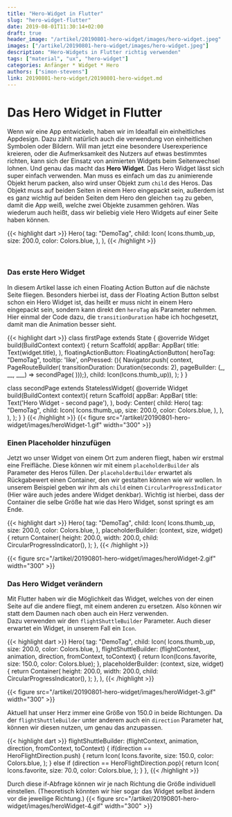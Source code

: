 ```yaml
---
title: "Hero-Widget in Flutter"
slug: "hero-widget-flutter" 
date: 2019-08-01T11:30:14+02:00
draft: true
header_image: "/artikel/20190801-hero-widget/images/hero-widget.jpeg"
images: ["/artikel/20190801-hero-widget/images/hero-widget.jpeg"]
description: "Hero-Widgets in Flutter richtig verwenden"
tags: ["material", "ux", "hero-widget"]
categories: Anfänger * Widget * Hero
authors: ["simon-stevens"]
link: 20190801-hero-widget/20190801-hero-widget.md
---
```


# Das Hero Widget in Flutter

Wenn wir eine App entwickeln, haben wir im Idealfall ein einheitliches Appdesign. Dazu zählt natürlich auch die verwendung von einheitlichen Symbolen oder Bildern. Will man jetzt eine besondere Userexperience kreieren, oder die Aufmerksamkeit des Nutzers auf etwas bestimmtes richten, kann sich der Einsatz von animierten Widgets beim Seitenwechsel lohnen. Und genau das macht das **Hero Widget**.
Das Hero Widget lässt sich super einfach verwenden. Man muss es einfach um das zu animierende Objekt herum packen, also wird unser Objekt zum `child` des Heros. Das Objekt muss auf beiden Seiten in einem Hero eingepackt sein, außerdem ist es ganz wichtig auf beiden Seiten dem Hero den gleichen `tag` zu geben, damit die App weiß, welche zwei Objekte zusammen gehören. Was wiederum auch heißt, dass wir beliebig viele Hero Widgets auf einer Seite haben können.

{{< highlight dart >}}
Hero(
  tag: "DemoTag",
  child: Icon(
    Icons.thumb_up,
    size: 200.0,
    color: Colors.blue,
  ),
),
{{< /highlight >}}

<br>

### Das erste Hero Widget 

In diesem Artikel lasse ich einen Floating Action Button auf die nächste Seite fliegen. Besonders hierbei ist, dass der Floating Action Button selbst schon ein Hero Widget ist, das heißt er muss nicht in einem Hero eingepackt sein, sondern kann direkt den `heroTag` als Parameter nehmen.<br>
Hier einmal der Code dazu,  die `transitionDuration` habe ich hochgesetzt, damit man die Animation besser sieht. 

{{< highlight dart >}}
class firstPage extends State<MyHomePage> {
  @override
  Widget build(BuildContext context) {
    return Scaffold(
      appBar: AppBar(
        title: Text(widget.title),
      ),
      floatingActionButton: FloatingActionButton(
        heroTag: "DemoTag",
        tooltip: 'like',
        onPressed: (){
          Navigator.push(
            context,
            PageRouteBuilder(
                      transitionDuration: Duration(seconds: 2),
                      pageBuilder: (_, __, ___) => secondPage(
          )));},
        child: Icon(Icons.thumb_up)),
    );
  }
}

class secondPage extends StatelessWidget{
  @override
  Widget build(BuildContext context){
    return Scaffold(
      appBar: AppBar(
        title: Text('Hero Widget - second page'),
      ),
      body: Center(
        child: Hero(
          tag: "DemoTag",
          child: Icon(
            Icons.thumb_up,
            size: 200.0,
            color: Colors.blue,
          ),
        ),
      ),
    );
  }
}
{{< /highlight >}}
{{< figure src="/artikel/20190801-hero-widget/images/heroWidget-1.gif" width="300" >}}

### Einen Placeholder hinzufügen

Jetzt wo unser Widget von einem Ort zum anderen fliegt, haben wir erstmal eine Freifläche. Diese können wir mit einem `placeholderBuilder` als Parameter des Heros füllen. Der `placeholderBuilder` erwartet als Rückgabewert einen Container, den wir gestalten können wie wir wollen. In unserem Beispiel geben wir ihm als `child` einen `CircularProgressIndicator` (Hier wäre auch jedes andere Widget denkbar). Wichtig ist hierbei, dass der Container die selbe Größe hat wie das Hero Widget, sonst springt es am Ende.

{{< highlight dart >}}
Hero(
  tag: "DemoTag",
  child: Icon(
    Icons.thumb_up,
    size: 200.0,
    color: Colors.blue,
  ),
  placeholderBuilder: (context, size, widget) {
    return Container(
      height: 200.0,
      width: 200.0,
      child: CircularProgressIndicator(),
    );
  },
{{< /highlight >}}

{{< figure src="/artikel/20190801-hero-widget/images/heroWidget-2.gif" width="300" >}}

### Das Hero Widget verändern

Mit Flutter haben wir die Möglichkeit das Widget, welches von der einen Seite auf die andere fliegt, mit einem anderen zu ersetzen. Also können wir statt dem Daumen nach oben auch ein Herz verwenden.<br>
Dazu verwenden wir den `flightShuttleBuilder` Parameter. Auch dieser erwartet ein Widget, in unserem Fall ein `Icon`.

{{< highlight dart >}}
Hero(
  tag: "DemoTag",
  child: Icon(
    Icons.thumb_up,
    size: 200.0,
    color: Colors.blue,
  ),
  flightShuttleBuilder: (flightContext, animation, direction,
    fromContext, toContext) {
      return Icon(Icons.favorite, size: 150.0, color: Colors.blue);
    },
  placeholderBuilder: (context, size, widget) {
    return Container(
      height: 200.0,
      width: 200.0,
      child: CircularProgressIndicator(),
    );
  },
),
{{< /highlight >}}

{{< figure src="/artikel/20190801-hero-widget/images/heroWidget-3.gif" width="300" >}}

Aktuell hat unser Herz immer eine Größe von 150.0 in beide Richtungen.
Da der `flightShuttleBuilder` unter anderem auch ein `direction` Parameter hat, können wir diesen nutzen, um genau das anzupassen.

{{< highlight dart >}}
flightShuttleBuilder: (flightContext, animation, direction,
  fromContext, toContext) {
    if(direction == HeroFlightDirection.push) {
    return Icon(
      Icons.favorite,
      size: 150.0,
      color: Colors.blue,
    );
  } else if (direction == HeroFlightDirection.pop){
    return Icon(
      Icons.favorite,
      size: 70.0,
      color: Colors.blue,
    );
  }
},
{{< /highlight >}}

Durch diese if-Abfrage können wir je nach Richtung die Größe individuell einstellen. (Theoretisch könnten wir hier sogar das Widget selbst ändern vor die jeweilige Richtung.)
{{< figure src="/artikel/20190801-hero-widget/images/heroWidget-4.gif" width="300" >}}



  

 